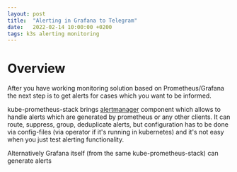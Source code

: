 ```yaml
---
layout: post
title:  "Alerting in Grafana to Telegram"
date:   2022-02-14 10:00:00 +0200
tags: k3s alerting monitoring
---
```

# Overview
After you have working monitoring solution based on Prometheus/Grafana the next step is to get alerts for cases which you want to be informed.

kube-prometheus-stack brings [alertmanager](https://prometheus.io/docs/alerting/latest/alertmanager/) component which allows to handle alerts which are generated by prometheus or any other clients. It can route, suppress, group, deduplicate alerts, but configuration has to be done via config-files (via operator if it's running in kubernetes) and it's not easy when you just test alerting functionality.

Alternatively Grafana itself (from the same kube-prometheus-stack) can generate alerts 